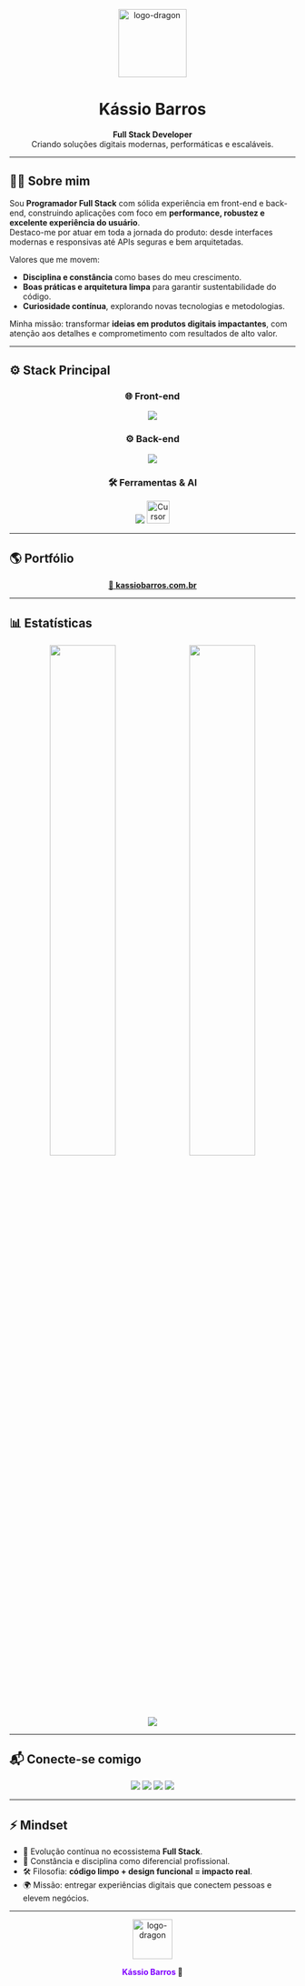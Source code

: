 <p align="center">
  <img src="https://github.com/user-attachments/assets/54649540-273c-4a08-b675-64010e620319" alt="logo-dragon" width="120" />
</p>

<h1 align="center">Kássio Barros</h1>

<p align="center">
  <strong>Full Stack Developer</strong><br>
  Criando soluções digitais modernas, performáticas e escaláveis.
</p>

---

## 👨‍💻 Sobre mim  

Sou **Programador Full Stack** com sólida experiência em front-end e back-end, construindo aplicações com foco em **performance, robustez e excelente experiência do usuário**.  
Destaco-me por atuar em toda a jornada do produto: desde interfaces modernas e responsivas até APIs seguras e bem arquitetadas.

Valores que me movem:
- **Disciplina e constância** como bases do meu crescimento.
- **Boas práticas e arquitetura limpa** para garantir sustentabilidade do código.
- **Curiosidade contínua**, explorando novas tecnologias e metodologias.

Minha missão: transformar **ideias em produtos digitais impactantes**, com atenção aos detalhes e comprometimento com resultados de alto valor.

---

## ⚙️ Stack Principal  

<div align="center">

### 🌐 Front-end  
<img src="https://skillicons.dev/icons?i=html,css,js,ts,react" />

### ⚙️ Back-end  
<img src="https://skillicons.dev/icons?i=nodejs,express,mongodb,postgres" />

### 🛠️ Ferramentas & AI  
<img src="https://skillicons.dev/icons?i=git,docker,figma,linux,vscode" />  
<img src="https://static.cdnlogo.com/logos/c/23/cursor.svg" alt="Cursor AI logo" width="40"/>

</div>

---

## 🌎 Portfólio  

<p align="center">
  <a href="https://kassiobarros.com.br" target="_blank">
    🔗 <strong>kassiobarros.com.br</strong>
  </a>
</p>

---

## 📊 Estatísticas  

<p align="center">
  <img src="https://github-readme-stats.vercel.app/api?username=devkassio&show_icons=true&theme=radical&border_radius=10&hide=prs,issues&custom_title=GitHub+Stats" width="48%"/>
  <img src="https://github-readme-streak-stats.herokuapp.com?user=devkassio&theme=radical&border_radius=10" width="48%"/>
</p>

<p align="center">
  <img src="https://github-readme-activity-graph.vercel.app/graph?username=devkassio&bg_color=0d1117&color=7f00ff&line=7f00ff&point=ffffff&area=true&hide_border=true" />
</p>

---

## 📬 Conecte-se comigo  

<p align="center">
  <a href="https://www.linkedin.com/in/kassioxis/" target="_blank"><img src="https://img.shields.io/badge/-LinkedIn-0A66C2?style=for-the-badge&logo=linkedin&logoColor=white" /></a>
  <a href="mailto:kassioxs@icloud.com"><img src="https://img.shields.io/badge/-E--mail-8A2BE2?style=for-the-badge&logo=gmail&logoColor=white" /></a>
  <a href="https://wa.me/16992715614"><img src="https://img.shields.io/badge/-WhatsApp-25D366?style=for-the-badge&logo=whatsapp&logoColor=white" /></a>
  <a href="https://kassiobarros.com.br" target="_blank"><img src="https://img.shields.io/badge/-Portfólio-7f00ff?style=for-the-badge&logo=vercel&logoColor=white" /></a>
</p>

---

## ⚡ Mindset  

- 🧠 Evolução contínua no ecossistema **Full Stack**.  
- 💪 Constância e disciplina como diferencial profissional.  
- 🛠️ Filosofia: **código limpo + design funcional = impacto real**.  
- 🌍 Missão: entregar experiências digitais que conectem pessoas e elevem negócios.

---

<p align="center">
  <img src="https://github.com/user-attachments/assets/54649540-273c-4a08-b675-64010e620319" width="70" alt="logo-dragon" />
</p>

<p align="center">
  <strong><span style="color:#7f00ff;">Kássio Barros</span> 💜</strong>
</p>
